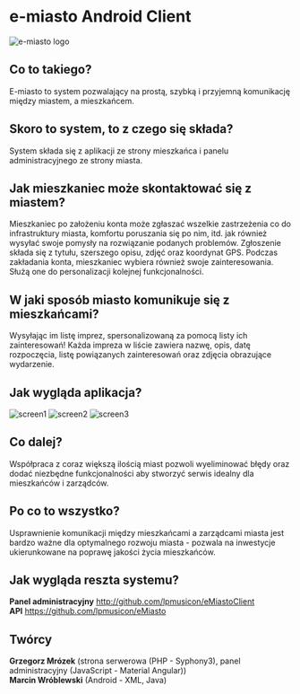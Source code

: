# e-miasto Android Client

![e-miasto logo](https://raw.githubusercontent.com/wrbl606/e-miasto-android-app/master/1200x400.png)

## Co to takiego?
E-miasto to system pozwalający na prostą, szybką i przyjemną komunikację między miastem, a mieszkańcem.

## Skoro to system, to z czego się składa?
System składa się z aplikacji ze strony mieszkańca i panelu administracyjnego ze strony miasta.

## Jak mieszkaniec może skontaktować się z miastem?
Mieszkaniec po założeniu konta może zgłaszać wszelkie zastrzeżenia co do infrastruktury miasta, komfortu poruszania się po nim, itd. jak również wysyłać swoje pomysły na rozwiązanie podanych problemów. Zgłoszenie składa się z tytułu, szerszego opisu, zdjęć oraz koordynat GPS.
Podczas zakładania konta, mieszkaniec wybiera również swoje zainteresowania. Służą one do personalizacji kolejnej funkcjonalności.

## W jaki sposób miasto komunikuje się z mieszkańcami?
Wysyłając im listę imprez, spersonalizowaną za pomocą listy ich zainteresowań!
Każda impreza w liście zawiera nazwę, opis, datę rozpoczęcia, listę powiązanych zainteresowań oraz zdjęcia obrazujące wydarzenie.

## Jak wygląda aplikacja?
![screen1](https://raw.githubusercontent.com/wrbl606/e-miasto-android-app/master/device-2016-10-15-223151.png)
![screen2](https://raw.githubusercontent.com/wrbl606/e-miasto-android-app/master/device-2016-10-15-224437.png)
![screen3](https://raw.githubusercontent.com/wrbl606/e-miasto-android-app/master/device-2016-10-17-172807.png)

## Co dalej?
Współpraca z coraz większą ilością miast pozwoli wyeliminować błędy oraz dodać niezbędne funkcjonalności aby stworzyć serwis idealny dla mieszkańców i zarządców.

## Po co to wszystko?
Usprawnienie komunikacji między mieszkańcami a zarządcami miasta jest bardzo ważne dla optymalnego rozwoju miasta - pozwala na inwestycje ukierunkowane na poprawę jakości życia mieszkańców.

## Jak wygląda reszta systemu? 
**Panel administracyjny** http://github.com/lpmusicon/eMiastoClient <br />
**API** https://github.com/lpmusicon/eMiasto

## Twórcy
**Grzegorz Mrózek** (strona serwerowa (PHP - Syphony3), panel administracyjny (JavaScript - Material Angular)) <br />
**Marcin Wróblewski** (Android - XML, Java)
